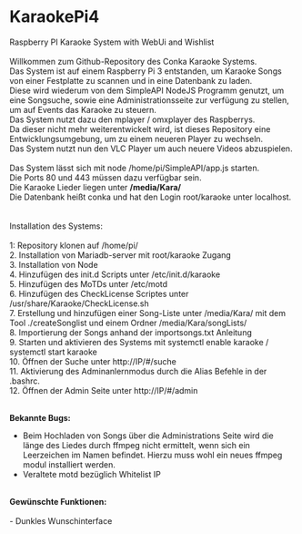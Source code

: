 # KaraokePi4<br>
Raspberry PI Karaoke System with WebUi and Wishlist<br>
<br>
Willkommen zum Github-Repository des Conka Karaoke Systems.<br>
Das System ist auf einem Raspberry Pi 3 entstanden, um Karaoke Songs von einer Festplatte zu scannen und in eine Datenbank zu laden.<br>
Diese wird wiederum von dem SimpleAPI NodeJS Programm genutzt, um eine Songsuche, sowie eine Administrationsseite zur verfügung zu stellen, um auf Events das Karaoke zu steuern.<br>
Das System nutzt dazu den mplayer / omxplayer des Raspberrys.<br>
Da dieser nicht mehr weiterentwickelt wird, ist dieses Repository eine Entwicklungsumgebung, um zu einem neueren Player zu wechseln.<br>
Das System nutzt nun den VLC Player um auch neuere Videos abzuspielen.<br>
<br>
Das System lässt sich mit node /home/pi/SimpleAPI/app.js starten.<br>
Die Ports 80 und 443 müssen dazu verfügbar sein.<br>
Die Karaoke Lieder liegen unter <b>/media/Kara/</b><br>
Die Datenbank heißt conka und hat den Login root/karaoke unter localhost.<br>
<br>
<br>
Installation des Systems:<br>
<br>
1: Repository klonen auf /home/pi/<br>
2. Installation von Mariadb-server mit root/karaoke Zugang<br>
3. Installation von Node<br>
4. Hinzufügen des init.d Scripts unter /etc/init.d/karaoke<br>
5. Hinzufügen des MoTDs unter /etc/motd<br>
6. Hinzufügen des CheckLicense Scriptes unter /usr/share/Karaoke/CheckLicense.sh<br>
7. Erstellung und hinzufügen einer Song-Liste unter /media/Kara/ mit dem Tool ./createSonglist und einem Ordner /media/Kara/songLists/<br>
8. Importierung der Songs anhand der importsongs.txt Anleitung<br>
9. Starten und aktivieren des Systems mit systemctl enable karaoke / systemctl start karaoke<br>
10. Öffnen der Suche unter http://IP/#/suche <br>
11. Aktivierung des Adminanlernmodus durch die Alias Befehle in der .bashrc.<br>
12. Öffnen der Admin Seite unter http://IP/#/admin<br>
<br>

<b>Bekannte Bugs:</b><br>
- Beim Hochladen von Songs über die Administrations Seite wird die länge des Liedes durch ffmpeg nicht ermittelt, wenn sich ein Leerzeichen im Namen befindet. Hierzu muss wohl ein neues ffmpeg modul installiert werden.<br>
- Veraltete motd bezüglich Whitelist IP<br>
<br>
<b>Gewünschte Funktionen:</b><br><br>
- Dunkles Wunschinterface
